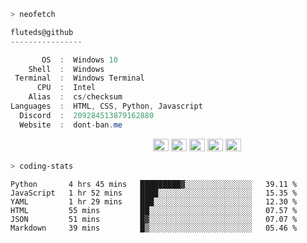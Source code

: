```zsh
> neofetch
```

<!--align="left" src="https://github.com/fluteds.png" alt="logo.png" width="200"/>-->

```csharp
fluteds@github
----------------

       OS  :  Windows 10
    Shell  :  Windows
 Terminal  :  Windows Terminal
      CPU  :  Intel
    Alias  :  cs/checksum
Languages  :  HTML, CSS, Python, Javascript
  Discord  :  209284513879162880
  Website  :  dont-ban.me
```

<p align="left">
  &nbsp; &nbsp; &nbsp; &nbsp; &nbsp;&nbsp; &nbsp; &nbsp; &nbsp; &nbsp;&nbsp; &nbsp; &nbsp; &nbsp; &nbsp; &nbsp; &nbsp; &nbsp; &nbsp; &nbsp; &nbsp;&nbsp; &nbsp; &nbsp; &nbsp; &nbsp;&nbsp; &nbsp; &nbsp; &nbsp; &nbsp;
  <img alt="#474342" src="https://via.placeholder.com/15/ADBAC7/000000?text=+" width="25" height="20" />
  <img alt="#fbedf6" src="https://via.placeholder.com/15/6CB6FF/000000?text=+" width="25" height="20" />
  <img alt="#c9594d" src="https://via.placeholder.com/15/F47067/000000?text=+" width="25" height="20" />
  <img alt="#f8b9b2" src="https://via.placeholder.com/15/DCBDFB/000000?text=+" width="25" height="20" />
  <img alt="#f8b9b2" src="https://via.placeholder.com/15/57ab5a/000000?text=+" width="25" height="20" />
</p>

```zsh
> coding-stats
```

<!--START_SECTION:waka-->

```text
Python       4 hrs 45 mins   █████████▓░░░░░░░░░░░░░░░   39.11 %
JavaScript   1 hr 52 mins    ████░░░░░░░░░░░░░░░░░░░░░   15.35 %
YAML         1 hr 29 mins    ███░░░░░░░░░░░░░░░░░░░░░░   12.30 %
HTML         55 mins         ██░░░░░░░░░░░░░░░░░░░░░░░   07.57 %
JSON         51 mins         █▓░░░░░░░░░░░░░░░░░░░░░░░   07.07 %
Markdown     39 mins         █▒░░░░░░░░░░░░░░░░░░░░░░░   05.46 %
```

<!--END_SECTION:waka-->
